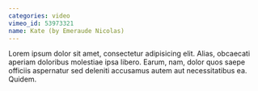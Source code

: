 ```yaml
---
categories: video
vimeo_id: 53973321
name: Kate (by Emeraude Nicolas)
---
```


Lorem ipsum dolor sit amet, consectetur adipisicing elit. Alias, obcaecati aperiam doloribus molestiae ipsa libero. Earum, nam, dolor quos saepe officiis aspernatur sed deleniti accusamus autem aut necessitatibus ea. Quidem.